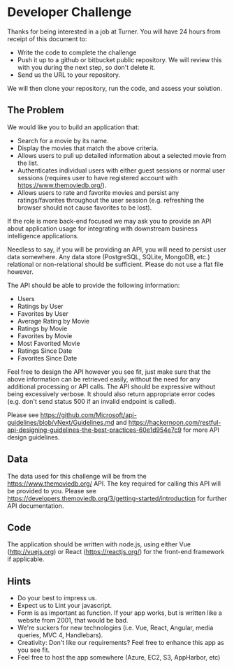# Developer Challenge
Thanks for being interested in a job at Turner.  You will have 24 hours from receipt of this document to:

* Write the code to complete the challenge
* Push it up to a github or bitbucket public repository. We will review this with you during the next step, so don't delete it.
* Send us the URL to your repository.

We will then clone your repository, run the code, and assess your solution.

## The Problem

We would like you to build an application that:

* Search for a movie by its name.
* Display the movies that match the above criteria.
* Allows users to pull up detailed information about a selected movie from the list.
* Authenticates individual users with either guest sessions or normal user sessions (requires user to have registered account with https://www.themoviedb.org/).
* Allows users to rate and favorite movies and persist any ratings/favorites throughout the user session (e.g. refreshing the browser should not cause favorites to be lost).

If the role is more back-end focused we may ask you to provide an API about application usage for integrating with downstream business intelligence applications. 

Needless to say, if you will be providing an API, you will need to persist user data somewhere. Any data store (PostgreSQL, SQLite, MongoDB, etc.) relational or non-relational should be sufficient. Please do not use a flat file however. 

The API should be able to provide the following information:

* Users
* Ratings by User
* Favorites by User
* Average Rating by Movie
* Ratings by Movie
* Favorites by Movie
* Most Favorited Movie
* Ratings Since Date
* Favorites Since Date

Feel free to design the API however you see fit, just make sure that the above information can be retrieved easily, without the need for any additional processing or API calls. The API should be expressive without being excessively verbose. It should also return appropriate error codes (e.g. don't send status 500 if an invalid endpoint is called). 

Please see https://github.com/Microsoft/api-guidelines/blob/vNext/Guidelines.md and https://hackernoon.com/restful-api-designing-guidelines-the-best-practices-60e1d954e7c9 for more API design guidelines.

## Data

The data used for this challenge will be from the https://www.themoviedb.org/ API. The key required for calling this API will be provided to you. Please see https://developers.themoviedb.org/3/getting-started/introduction for further API documentation.

## Code
The application should be written with node.js, using either Vue (http://vuejs.org) or React (https://reactjs.org/) for the front-end framework if applicable.

## Hints

* Do your best to impress us.
* Expect us to Lint your javascript.
* Form is as important as function.  If your app works, but is written like a website from 2001, that would be bad.
* We're suckers for new technologies (i.e. Vue, React, Angular, media queries, MVC 4, Handlebars).
* Creativity: Don't like our requirements? Feel free to enhance this app as you see fit.
* Feel free to host the app somewhere (Azure, EC2, S3, AppHarbor, etc)

